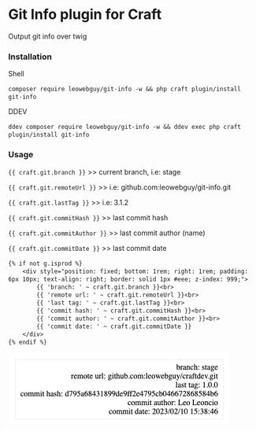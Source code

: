 Git Info plugin for Craft
===

Output git info over twig

### Installation

Shell
```shell
composer require leowebguy/git-info -w && php craft plugin/install git-info
```

DDEV
```shell
ddev composer require leowebguy/git-info -w && ddev exec php craft plugin/install git-info
```

### Usage

`{{ craft.git.branch }}` >> current branch, i.e: stage

`{{ craft.git.remoteUrl }}` >> i.e: github.com:leowebguy/git-info.git

`{{ craft.git.lastTag }}` >> i.e: 3.1.2

`{{ craft.git.commitHash }}` >> last commit hash

`{{ craft.git.commitAuthor }}` >> last commit author (name)

`{{ craft.git.commitDate }}` >> last commit date

```twig
{% if not g.isprod %}
    <div style="position: fixed; bottom: 1rem; right: 1rem; padding: 6px 10px; text-align: right; border: solid 1px #eee; z-index: 999;">
        {{ 'branch: ' ~ craft.git.branch }}<br>
        {{ 'remote url: ' ~ craft.git.remoteUrl }}<br>
        {{ 'last tag: ' ~ craft.git.lastTag }}<br>
        {{ 'commit hash: ' ~ craft.git.commitHash }}<br>
        {{ 'commit author: ' ~ craft.git.commitAuthor }}<br>
        {{ 'commit date: ' ~ craft.git.commitDate }}
    </div>
{% endif %}
```

![Screenshot](ss1.png)
